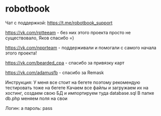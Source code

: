 # robotbook
Чат с поддержкой: https://t.me/robotbook_support


https://vk.com/rptteeam - без них этого проекта просто не существовало, Яков спасибо =)

https://vk.com/npprteam - поддерживали и помогали с самого начала этого проекта!

https://vk.com/bearded_cpa - спасибо за привязку карт

https://vk.com/adamusfb - спасибо за Remask


Инструкция:
У меня все стоит на бегете поэтому рекомендую тестировать тоже на бегете
Качаем все файлы и загружаем их на хостинг, создаем свою БД и импортируем туда database.sql
В папке db.php меняем поля на свои 


Логин: a
пароль: pass
